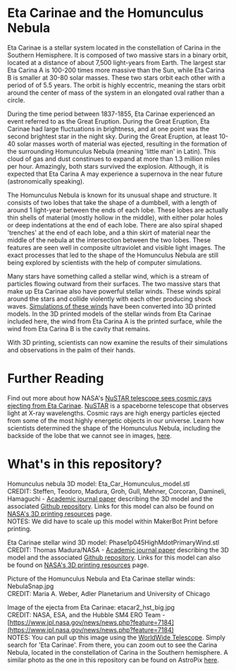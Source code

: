 # Eta Carinae and the Homunculus Nebula

Eta Carinae is a stellar system located in the constellation of Carina in the Southern Hemisphere. It is composed of two massive stars in a binary orbit, located at a distance of about 7,500 light-years from Earth. The largest star Eta Carina A is 100-200 times more massive than the Sun, while Eta Carina B is smaller at 30-80 solar masses. These two stars orbit each other with a period of of 5.5 years. The orbit is highly eccentric, meaning the stars orbit around the center of mass of the system in an elongated oval rather than a circle.

During the time period between 1837-1855, Eta Carinae experienced an event referred to as the Great Eruption. During the Great Eruption, Eta Carinae had large fluctuations in brightness, and at one point was the second brightest star in the night sky. During the Great Eruption, at least 10-40 solar masses worth of material was ejected, resulting in the formation of the surrounding Homunculus Nebula (meaning 'little man' in Latin). This cloud of gas and dust constinues to expand at more than 1.3 million miles per hour. Amazingly, both stars survived the explosion. Although, it is expected that Eta Carina A may experience a supernova in the near future (astronomically speaking). 

The Homunculus Nebula is known for its unusual shape and structure. It consists of two lobes that take the shape of a dumbbell, with a length of around 1 light-year between the ends of each lobe. These lobes are actually thin shells of material (mostly hollow in the middle), with either polar holes or deep indentations at the end of each lobe. There are also spiral shaped 'trenches' at the end of each lobe, and a thin skirt of material near the middle of the nebula at the intersection between the two lobes. These features are seen well in composite ultraviolet and visible light images. The exact processes that led to the shape of the Homunculus Nebula are still being explored by scientists with the help of computer simulations.

Many stars have something called a stellar wind, which is a stream of particles flowing outward from their surfaces. The two massive stars that make up Eta Carinae also have powerful stellar winds. These winds spiral around the stars and collide violently with each other producing shock waves. [Simulations of these winds](https://academic.oup.com/mnras/article/449/4/3780/1167282) have been converted into 3D printed models. In the 3D printed models of the stellar winds from Eta Carinae included here, the wind from Eta Carina A is the printed surface, while the wind from Eta Carina B is the cavity that remains.  

With 3D printing, scientists can now examine the results of their simulations and observations in the palm of their hands.    

# Further Reading       

Find out more about how NASA's [NuSTAR telescope sees cosmic rays ejecting from Eta Carinae](https://www.jpl.nasa.gov/news/news.php?feature=7184). [NuSTAR](https://www.nasa.gov/mission_pages/nustar/main/index.html) is a spaceborne telescope that observes light at X-ray wavelengths. Cosmic rays are high energy particles ejected from some of the most highly energetic objects in our universe. Learn how scientists determined the shape of the Homunculus Nebula, including the backside of the lobe that we cannot see in images, [here](https://www.nasa.gov/content/goddard/astronomers-bring-the-third-dimension-to-a-doomed-stars-outburst). 

# What's in this repository?

Homunculus nebula 3D model: Eta_Car_Homunculus_model.stl <br/>
CREDIT: Steffen, Teodoro, Madura, Groh, Gull, Mehner, Corcoran, Damineli, Hamaguchi - [Academic journal paper](https://academic.oup.com/mnras/article/442/4/3316/1351781) describing the 3D model and the associated [Github repository](https://github.com/nasa/NASA-3D-Resources/tree/master/3D%20Models/Eta%20Carinae%20Homunculus%20Nebula). Links for this model can also be found on [NASA's 3D printing resources](https://nasa3d.arc.nasa.gov/models/printable) page. <br/>
NOTES: We did have to scale up this model within MakerBot Print before printing.

Eta Carinae stellar wind 3D model: Phase1p045HighMdotPrimaryWind.stl <br/>
CREDIT: Thomas Madura/NASA - [Academic journal paper](https://academic.oup.com/mnras/article/449/4/3780/1167282) describing the 3D model and the associated [Github repository](https://github.com/nasa/NASA-3D-Resources/tree/master/3D%20Models/Eta%20Carinae%20High%20Mass-Loss%20Rate%20Version). Links for this model can also be found on [NASA's 3D printing resources](https://nasa3d.arc.nasa.gov/models/printable) page. 

Picture of the Homunculus Nebula and Eta Carinae stellar winds: NebulaSnap.jpg <br/>
CREDIT: Maria A. Weber, Adler Planetarium and University of Chicago 

Image of the ejecta from Eta Carinae: etacar2_hst_big.jpg <br/>
CREDIT: NASA, ESA, and the Hubble SM4 ERO Team - [https://www.jpl.nasa.gov/news/news.php?feature=7184](https://www.jpl.nasa.gov/news/news.php?feature=7184) <br/>
NOTES: You can pull up this image using the [WorldWide Telescope](http://www.worldwidetelescope.org/webclient/). Simply search for 'Eta Carinae'. From there, you can zoom out to see the Carina Nebula, located in the constellation of Carina in the Southern hemisphere. A similar photo as the one in this repository can be found on AstroPix [here](https://astropix.ipac.caltech.edu/image/esahubble/potw1208a).
